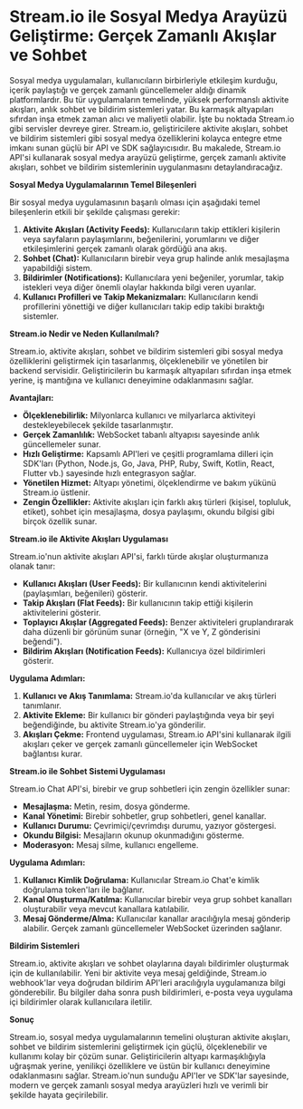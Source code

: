 # Stream.io ile Sosyal Medya Arayüzü Geliştirme: Gerçek Zamanlı Akışlar ve Sohbet

Sosyal medya uygulamaları, kullanıcıların birbirleriyle etkileşim kurduğu, içerik paylaştığı ve gerçek zamanlı güncellemeler aldığı dinamik platformlardır. Bu tür uygulamaların temelinde, yüksek performanslı aktivite akışları, anlık sohbet ve bildirim sistemleri yatar. Bu karmaşık altyapıları sıfırdan inşa etmek zaman alıcı ve maliyetli olabilir. İşte bu noktada Stream.io gibi servisler devreye girer. Stream.io, geliştiricilere aktivite akışları, sohbet ve bildirim sistemleri gibi sosyal medya özelliklerini kolayca entegre etme imkanı sunan güçlü bir API ve SDK sağlayıcısıdır. Bu makalede, Stream.io API'si kullanarak sosyal medya arayüzü geliştirme, gerçek zamanlı aktivite akışları, sohbet ve bildirim sistemlerinin uygulanmasını detaylandıracağız.

**Sosyal Medya Uygulamalarının Temel Bileşenleri**

Bir sosyal medya uygulamasının başarılı olması için aşağıdaki temel bileşenlerin etkili bir şekilde çalışması gerekir:

1.  **Aktivite Akışları (Activity Feeds):** Kullanıcıların takip ettikleri kişilerin veya sayfaların paylaşımlarını, beğenilerini, yorumlarını ve diğer etkileşimlerini gerçek zamanlı olarak gördüğü ana akış.
2.  **Sohbet (Chat):** Kullanıcıların birebir veya grup halinde anlık mesajlaşma yapabildiği sistem.
3.  **Bildirimler (Notifications):** Kullanıcılara yeni beğeniler, yorumlar, takip istekleri veya diğer önemli olaylar hakkında bilgi veren uyarılar.
4.  **Kullanıcı Profilleri ve Takip Mekanizmaları:** Kullanıcıların kendi profillerini yönettiği ve diğer kullanıcıları takip edip takibi bıraktığı sistemler.

**Stream.io Nedir ve Neden Kullanılmalı?**

Stream.io, aktivite akışları, sohbet ve bildirim sistemleri gibi sosyal medya özelliklerini geliştirmek için tasarlanmış, ölçeklenebilir ve yönetilen bir backend servisidir. Geliştiricilerin bu karmaşık altyapıları sıfırdan inşa etmek yerine, iş mantığına ve kullanıcı deneyimine odaklanmasını sağlar.

**Avantajları:**

*   **Ölçeklenebilirlik:** Milyonlarca kullanıcı ve milyarlarca aktiviteyi destekleyebilecek şekilde tasarlanmıştır.
*   **Gerçek Zamanlılık:** WebSocket tabanlı altyapısı sayesinde anlık güncellemeler sunar.
*   **Hızlı Geliştirme:** Kapsamlı API'leri ve çeşitli programlama dilleri için SDK'ları (Python, Node.js, Go, Java, PHP, Ruby, Swift, Kotlin, React, Flutter vb.) sayesinde hızlı entegrasyon sağlar.
*   **Yönetilen Hizmet:** Altyapı yönetimi, ölçeklendirme ve bakım yükünü Stream.io üstlenir.
*   **Zengin Özellikler:** Aktivite akışları için farklı akış türleri (kişisel, topluluk, etiket), sohbet için mesajlaşma, dosya paylaşımı, okundu bilgisi gibi birçok özellik sunar.

**Stream.io ile Aktivite Akışları Uygulaması**

Stream.io'nun aktivite akışları API'si, farklı türde akışlar oluşturmanıza olanak tanır:

*   **Kullanıcı Akışları (User Feeds):** Bir kullanıcının kendi aktivitelerini (paylaşımları, beğenileri) gösterir.
*   **Takip Akışları (Flat Feeds):** Bir kullanıcının takip ettiği kişilerin aktivitelerini gösterir.
*   **Toplayıcı Akışlar (Aggregated Feeds):** Benzer aktiviteleri gruplandırarak daha düzenli bir görünüm sunar (örneğin, "X ve Y, Z gönderisini beğendi").
*   **Bildirim Akışları (Notification Feeds):** Kullanıcıya özel bildirimleri gösterir.

**Uygulama Adımları:**

1.  **Kullanıcı ve Akış Tanımlama:** Stream.io'da kullanıcılar ve akış türleri tanımlanır.
2.  **Aktivite Ekleme:** Bir kullanıcı bir gönderi paylaştığında veya bir şeyi beğendiğinde, bu aktivite Stream.io'ya gönderilir.
3.  **Akışları Çekme:** Frontend uygulaması, Stream.io API'sini kullanarak ilgili akışları çeker ve gerçek zamanlı güncellemeler için WebSocket bağlantısı kurar.

**Stream.io ile Sohbet Sistemi Uygulaması**

Stream.io Chat API'si, birebir ve grup sohbetleri için zengin özellikler sunar:

*   **Mesajlaşma:** Metin, resim, dosya gönderme.
*   **Kanal Yönetimi:** Birebir sohbetler, grup sohbetleri, genel kanallar.
*   **Kullanıcı Durumu:** Çevrimiçi/çevrimdışı durumu, yazıyor göstergesi.
*   **Okundu Bilgisi:** Mesajların okunup okunmadığını gösterme.
*   **Moderasyon:** Mesaj silme, kullanıcı engelleme.

**Uygulama Adımları:**

1.  **Kullanıcı Kimlik Doğrulama:** Kullanıcılar Stream.io Chat'e kimlik doğrulama token'ları ile bağlanır.
2.  **Kanal Oluşturma/Katılma:** Kullanıcılar birebir veya grup sohbet kanalları oluşturabilir veya mevcut kanallara katılabilir.
3.  **Mesaj Gönderme/Alma:** Kullanıcılar kanallar aracılığıyla mesaj gönderip alabilir. Gerçek zamanlı güncellemeler WebSocket üzerinden sağlanır.

**Bildirim Sistemleri**

Stream.io, aktivite akışları ve sohbet olaylarına dayalı bildirimler oluşturmak için de kullanılabilir. Yeni bir aktivite veya mesaj geldiğinde, Stream.io webhook'lar veya doğrudan bildirim API'leri aracılığıyla uygulamanıza bilgi gönderebilir. Bu bilgiler daha sonra push bildirimleri, e-posta veya uygulama içi bildirimler olarak kullanıcılara iletilir.

**Sonuç**

Stream.io, sosyal medya uygulamalarının temelini oluşturan aktivite akışları, sohbet ve bildirim sistemlerini geliştirmek için güçlü, ölçeklenebilir ve kullanımı kolay bir çözüm sunar. Geliştiricilerin altyapı karmaşıklığıyla uğraşmak yerine, yenilikçi özelliklere ve üstün bir kullanıcı deneyimine odaklanmasını sağlar. Stream.io'nun sunduğu API'ler ve SDK'lar sayesinde, modern ve gerçek zamanlı sosyal medya arayüzleri hızlı ve verimli bir şekilde hayata geçirilebilir.
